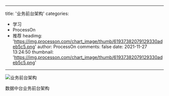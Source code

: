 
---
title: '业务前台架构'
categories: 
 - 学习
 - ProcessOn
 - 推荐
headimg: 'https://img.processon.com/chart_image/thumb/61937382079129330adeb5c5.png'
author: ProcessOn
comments: false
date: 2021-11-27 13:24:50
thumbnail: 'https://img.processon.com/chart_image/thumb/61937382079129330adeb5c5.png'
---

<div>   
<img class="thumb" alt="业务前台架构" src="https://img.processon.com/chart_image/thumb/61937382079129330adeb5c5.png" referrerpolicy="no-referrer">
<p>数据中台业务前台架构</p>  
</div>
            